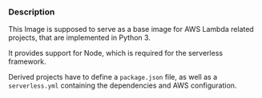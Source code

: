 ### Description
This Image is supposed to serve as a base image for AWS Lambda related projects, that are implemented in Python 3.

It provides support for Node, which is required for the serverless framework.

Derived projects have to define a `package.json` file, as well as a `serverless.yml` containing the 
dependencies and AWS configuration.